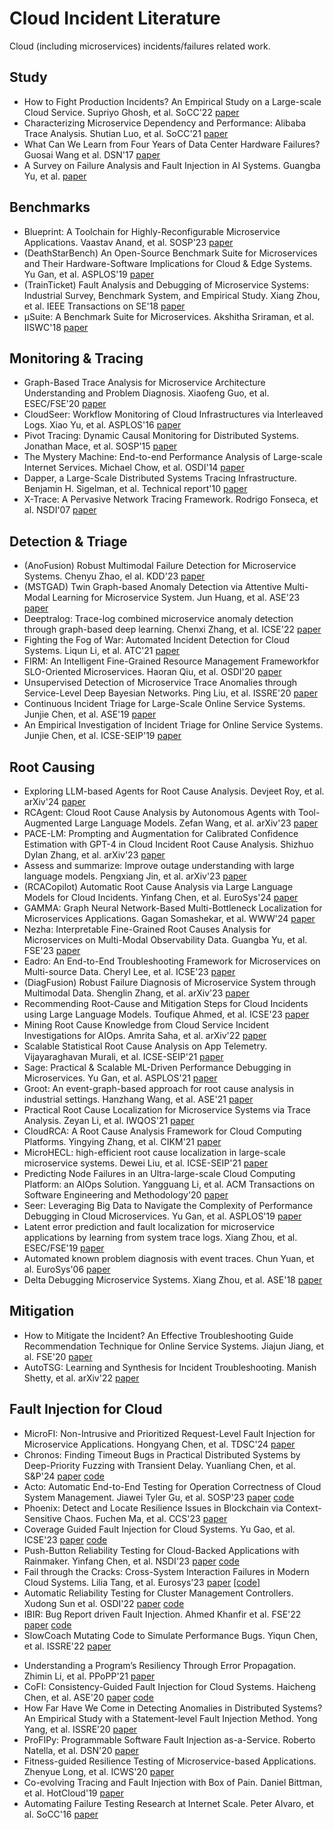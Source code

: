 # Cloud Incident Literature
Cloud (including microservices) incidents/failures related work.


## Study
- How to Fight Production Incidents? An Empirical Study on a Large-scale Cloud Service. Supriyo Ghosh, et al. SoCC'22 [paper](https://dl.acm.org/doi/pdf/10.1145/3542929.3563482)
- Characterizing Microservice Dependency and Performance: Alibaba Trace Analysis. Shutian Luo, et al. SoCC'21 [paper](https://dl.acm.org/doi/10.1145/3472883.3487003)
- What Can We Learn from Four Years of Data Center Hardware Failures? Guosai Wang et al. DSN'17 [paper](https://people.iiis.tsinghua.edu.cn/~weixu/Krvdro9c/dsn17-wang.pdf)
- A Survey on Failure Analysis and Fault Injection in AI Systems. Guangba Yu, et al. [paper](https://arxiv.org/pdf/2407.00125)

## Benchmarks
- Blueprint: A Toolchain for Highly-Reconfigurable Microservice Applications. Vaastav Anand, et al. SOSP'23 [paper](https://dl.acm.org/doi/pdf/10.1145/3600006.3613138)
- (DeathStarBench) An Open-Source Benchmark Suite for Microservices and Their Hardware-Software Implications for Cloud & Edge Systems. Yu Gan, et al. ASPLOS'19 [paper](https://gy1005.github.io/publication/2019.asplos.deathstarbench/2019.asplos.deathstarbench.pdf)
- (TrainTicket) Fault Analysis and Debugging of Microservice Systems: Industrial Survey, Benchmark System, and Empirical Study. Xiang Zhou, et al. IEEE Transactions on SE'18 [paper](https://ieeexplore.ieee.org/document/8580420)
- µSuite: A Benchmark Suite for Microservices. Akshitha Sriraman, et al. IISWC'18 [paper](https://akshithasriraman.eecs.umich.edu/pubs/IISWC2018-%CE%BCSuite-preprint.pdf)
  
## Monitoring & Tracing
- Graph-Based Trace Analysis for Microservice Architecture Understanding and Problem Diagnosis. Xiaofeng Guo, et al. ESEC/FSE'20 [paper](https://dl.acm.org/doi/pdf/10.1145/3368089.3417066) 
- CloudSeer: Workflow Monitoring of Cloud Infrastructures via Interleaved Logs. Xiao Yu, et al. ASPLOS'16 [paper](https://dl.acm.org/doi/10.1145/2872362.2872407)
- Pivot Tracing: Dynamic Causal Monitoring for Distributed Systems. Jonathan Mace, et al. SOSP'15 [paper](https://dl.acm.org/doi/10.1145/2815400.2815415)
- The Mystery Machine: End-to-end Performance Analysis of Large-scale Internet Services. Michael Chow, et al. OSDI'14 [paper](https://dl.acm.org/doi/10.1145/2872362.2872407)
- Dapper, a Large-Scale Distributed Systems Tracing Infrastructure. Benjamin H. Sigelman, et al. Technical report'10 [paper](https://static.googleusercontent.com/media/research.google.com/en//archive/papers/dapper-2010-1.pdf)
- X-Trace: A Pervasive Network Tracing Framework. Rodrigo Fonseca, et al. NSDI'07 [paper](https://www.usenix.org/legacy/event/nsdi07/tech/full_papers/fonseca/fonseca.pdf)


## Detection & Triage
- (AnoFusion) Robust Multimodal Failure Detection for Microservice Systems. Chenyu Zhao, el al. KDD'23 [paper](https://arxiv.org/pdf/2305.18985)
- (MSTGAD) Twin Graph-based Anomaly Detection via Attentive Multi-Modal Learning for Microservice System. Jun Huang, et al. ASE'23 [paper](https://arxiv.org/pdf/2310.04701)
- Deeptralog: Trace-log combined microservice anomaly detection through graph-based deep learning. Chenxi Zhang, et al. ICSE'22 [paper](https://cspengxin.github.io/publications/icse22-DeepTraLog.pdf) 
- Fighting the Fog of War: Automated Incident Detection for Cloud Systems. Liqun Li, et al. ATC'21 [paper](https://www.usenix.org/system/files/atc21-li-liqun.pdf)
- FIRM: An Intelligent Fine-Grained Resource Management Frameworkfor SLO-Oriented Microservices. Haoran Qiu, et al. OSDI'20 [paper](https://dl.acm.org/doi/pdf/10.5555/3488766.3488812)
- Unsupervised Detection of Microservice Trace Anomalies through Service-Level Deep Bayesian Networks. Ping Liu, et al. ISSRE'20 [paper](https://netman.aiops.org/wp-content/uploads/2020/09/%E5%88%98%E5%B9%B3issre.pdf)
- Continuous Incident Triage for Large-Scale Online Service Systems. Junjie Chen, et al. ASE'19 [paper](http://hongyujohn.github.io/ASE19b.pdf)
- An Empirical Investigation of Incident Triage for Online Service Systems. Junjie Chen, et al. ICSE-SEIP'19 [paper](https://netman.aiops.org/~peidan/ANM2021/12.IncidentManagement/LectureCoverage/2019ICSE_An%20Empirical%20Investigation%20of%20Incident%20Triage%20for%20Online%20Service%20Systems.pdf)


## Root Causing
- Exploring LLM-based Agents for Root Cause Analysis. Devjeet Roy, et al. arXiv'24 [paper](https://arxiv.org/pdf/2403.04123)
- RCAgent: Cloud Root Cause Analysis by Autonomous Agents with Tool-Augmented Large Language Models. Zefan Wang, et al. arXiv'23 [paper](https://arxiv.org/pdf/2310.16340)
- PACE-LM: Prompting and Augmentation for Calibrated Confidence Estimation with GPT-4 in Cloud Incident Root Cause Analysis. Shizhuo Dylan Zhang, et al. arXiv'23 [paper](https://arxiv.org/pdf/2309.05833)
- Assess and summarize: Improve outage understanding with large language models. Pengxiang Jin, et al. arXiv'23 [paper](https://arxiv.org/pdf/2305.18084)
- (RCACopilot) Automatic Root Cause Analysis via Large Language Models for Cloud Incidents. Yinfang Chen, et al. EuroSys'24 [paper](https://yinfangchen.github.io/assets/pdf/rcacopilot_paper.pdf)
- GAMMA: Graph Neural Network-Based Multi-Bottleneck Localization for Microservices Applications. Gagan Somashekar, et al. WWW'24 [paper](https://www3.cs.stonybrook.edu/~anshul/www24_gamma.pdf)
- Nezha: Interpretable Fine-Grained Root Causes Analysis for Microservices on Multi-Modal Observability Data. Guangba Yu, et al. FSE'23 [paper](https://github.com/IntelligentDDS/Nezha/blob/main/FSE2023_Nezha.pdf)
- Eadro: An End-to-End Troubleshooting Framework for Microservices on Multi-source Data. Cheryl Lee, et al. ICSE'23 [paper](https://arxiv.org/pdf/2302.05092)
- (DiagFusion) Robust Failure Diagnosis of Microservice System through Multimodal Data. Shenglin Zhang, et al. arXiv'23 [paper](https://arxiv.org/pdf/2302.10512.pdf)
- Recommending Root-Cause and Mitigation Steps for Cloud Incidents using Large Language Models. Toufique Ahmed, et al. ICSE'23 [paper](https://arxiv.org/pdf/2301.03797.pdf)
- Mining Root Cause Knowledge from Cloud Service Incident Investigations for AIOps. Amrita Saha, et al. arXiv'22 [paper](https://arxiv.org/pdf/2204.11598.pdf)
- Scalable Statistical Root Cause Analysis on App Telemetry. Vijayaraghavan Murali, et al. ICSE-SEIP'21 [paper](https://arxiv.org/pdf/2010.09974) 
- Sage: Practical & Scalable ML-Driven Performance Debugging in Microservices. Yu Gan, et al. ASPLOS'21 [paper](https://gy1005.github.io/publication/2021.asplos.sage/2021.asplos.sage.pdf)
- Groot: An event-graph-based approach for root cause analysis in industrial settings. Hanzhang Wang, et al. ASE'21 [paper](https://dl.acm.org/doi/abs/10.1109/ASE51524.2021.9678708)
- Practical Root Cause Localization for Microservice Systems via Trace Analysis. Zeyan Li, et al. IWQOS'21 [paper](https://netman.aiops.org/wp-content/uploads/2021/05/1570705191.pdf)
- CloudRCA: A Root Cause Analysis Framework for Cloud Computing Platforms. Yingying Zhang, et al. CIKM'21 [paper](https://arxiv.org/pdf/2111.03753.pdf)
- MicroHECL: high-efficient root cause localization in large-scale microservice systems. Dewei Liu, et al. ICSE-SEIP'21 [paper](https://dl.acm.org/doi/10.1109/ICSE-SEIP52600.2021.00043)
- Predicting Node Failures in an Ultra-large-scale Cloud Computing Platform: an AIOps Solution. Yangguang Li, et al. ACM Transactions on Software Engineering and Methodology'20 [paper](https://www.hengli.org/pdf/Li2020NodeFailurePrediction.pdf)
- Seer: Leveraging Big Data to Navigate the Complexity of Performance Debugging in Cloud Microservices. Yu Gan, et al. ASPLOS'19 [paper](https://www.csl.cornell.edu/~delimitrou/papers/2019.asplos.seer.pdf)
- Latent error prediction and fault localization for microservice applications by learning from system trace logs. Xiang Zhou, et al. ESEC/FSE'19 [paper](https://dl.acm.org/doi/10.1145/3338906.3338961)
- Automated known problem diagnosis with event traces. Chun Yuan, et al. EuroSys'06 [paper](https://dl.acm.org/doi/10.1145/1217935.1217972)
- Delta Debugging Microservice Systems. Xiang Zhou, et al. ASE'18 [paper](https://cspengxin.github.io/publications/ase18-debugmicroservice.pdf)




## Mitigation
- How to Mitigate the Incident? An Effective Troubleshooting Guide Recommendation Technique for Online Service Systems. Jiajun Jiang, et al. FSE'20 [paper](https://xgdsmileboy.github.io/files/paper/deeprmd-fse20.pdf)
- AutoTSG: Learning and Synthesis for Incident Troubleshooting. Manish Shetty, et al. arXiv'22 [paper](https://arxiv.org/pdf/2205.13457.pdf)

## Fault Injection for Cloud
- MicroFI: Non-Intrusive and Prioritized Request-Level Fault Injection for Microservice Applications. Hongyang Chen, et al. TDSC'24 [paper](https://yuxiaoba.github.io/publication/microfi24/microfi24.pdf)
- Chronos: Finding Timeout Bugs in Practical Distributed Systems by Deep-Priority Fuzzing with Transient Delay. Yuanliang Chen, et al. S&P'24 [paper](http://www.wingtecher.com/themes/WingTecherResearch/assets/papers/paper_from_24/Chronos_sp24.pdf) [code](https://github.com/SecTechTool/Chronos)
- Acto: Automatic End-to-End Testing for Operation Correctness of Cloud System Management. Jiawei Tyler Gu, et al. SOSP'23 [paper](https://www.cs.cornell.edu/~legunsen/pubs/GuETAlActoSOSP23.pdf) [code](https://github.com/xlab-uiuc/acto)
- Phoenix: Detect and Locate Resilience Issues in Blockchain via Context-Sensitive Chaos. Fuchen Ma, et al. CCS'23 [paper](http://www.wingtecher.com/themes/WingTecherResearch/assets/papers/CCS23.pdf)
- Coverage Guided Fault Injection for Cloud Systems. Yu Gao, et al. ICSE'23 [paper](http://www.tcse.cn/~gaoyu15/paper/2023-icse-crashfuzz.pdf) [code](https://github.com/tcseiscas/crashfuzz)
- Push-Button Reliability Testing for Cloud-Backed Applications with Rainmaker. Yinfang Chen, et al. NSDI'23 [paper](https://www.usenix.org/system/files/nsdi23-chen-yinfang.pdf) [code](https://github.com/xlab-uiuc/rainmaker)
- Fail through the Cracks: Cross-System Interaction Failures in Modern Cloud Systems. Lilia Tang, et al. Eurosys'23 [paper](https://tianyin.github.io/pub/csi-failures.pdf) [[code]](https://github.com/xlab-uiuc/csi-ae)
- Automatic Reliability Testing for Cluster Management Controllers. Xudong Sun et al. OSDI'22 [paper](https://www.usenix.org/conference/osdi22/presentation/sun) [code](https://github.com/sieve-project/sieve)
- IBIR: Bug Report driven Fault Injection. Ahmed Khanfir et al. FSE'22 [paper](https://arxiv.org/pdf/2012.06506.pdf) [code](https://github.com/serval-uni-lu/IBIR)
- SlowCoach Mutating Code to Simulate Performance Bugs. Yiqun Chen, et al. ISSRE'22 [paper](https://ssg.lancs.ac.uk/wp-content/uploads/yq-slowcoach.pdf) 
<!-- - Towards a Fault Taxonomy for Microservices-Based Applications. SBES'22 [paper](https://dl.acm.org/doi/fullHtml/10.1145/3555228.3555245) -->
- Understanding a Program’s Resiliency Through Error Propagation. Zhimin Li, et al. PPoPP'21 [paper](https://dl.acm.org/doi/pdf/10.1145/3437801.3441589)
- CoFI: Consistency-Guided Fault Injection for Cloud Systems. Haicheng Chen, et al. ASE'20 [paper](https://dl.acm.org/doi/pdf/10.1145/3324884.3416548) [code](https://hanseychen.github.io/CoFI/)
- How Far Have We Come in Detecting Anomalies in Distributed Systems? An Empirical Study with a Statement-level Fault Injection Method. Yong Yang, et al. ISSRE'20 [paper](https://ieeexplore.ieee.org/document/9251065)
- ProFIPy: Programmable Software Fault Injection as-a-Service. Roberto Natella, et al. DSN'20 [paper](https://dl.acm.org/doi/10.1145/2841425)
- Fitness-guided Resilience Testing of Microservice-based Applications. Zhenyue Long, et al. ICWS'20 [paper](https://ieeexplore.ieee.org/stamp/stamp.jsp?arnumber=9283918)
- Co-evolving Tracing and Fault Injection with Box of Pain. Daniel Bittman, et al. HotCloud'19 [paper](https://www.usenix.org/system/files/hotcloud19-paper-bittman.pdf)
- Automating Failure Testing Research at Internet Scale. Peter Alvaro, et al. SoCC'16 [paper](https://dl.acm.org/doi/10.1145/2987550.2987555)

<!-- - 19_Chaos_TRIPLE AGENT- Monitoring, Perturbation and  Failure-obliviousness for Automated Resilience Improvement in Java Applications [paper](https://arxiv.org/abs/1812.10706)
- 18_Chaos_A Program-Aware Fault-Injection Method for Dependability Evaluation Against Soft-Error Using Genetic Algorithm [paper](https://www.worldscientific.com/doi/10.1142/S021812661850144X)
- 18_TDSC_Faultprog: Testing the Accuracy of Binary-Level Software Fault Injection [paper](https://ieeexplore.ieee.org/document/7394118/)
- 16_Survey_Assessing Dependability with Software Fault Injection: A Survey [paper](https://dl.acm.org/doi/10.1145/2841425)
- 15_SIGMOD_Lineage-driven Fault Injection [paper](https://dl.acm.org/doi/10.1145/2723372.2723711)
-->

<!-- ## Learning-based
### Literature
- Effective Bug Triage Based on Historical Bug-Fix Information
 -->
